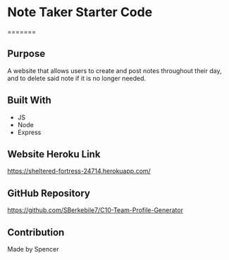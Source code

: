 # Note Taker Starter Code

=======

## Purpose
A website that allows users to create and post notes throughout their day, and to delete said note if it is no longer needed.

## Built With
* JS
* Node
* Express

## Website Heroku Link
https://sheltered-fortress-24714.herokuapp.com/

## GitHub Repository
https://github.com/SBerkebile7/C10-Team-Profile-Generator

## Contribution
Made by Spencer
